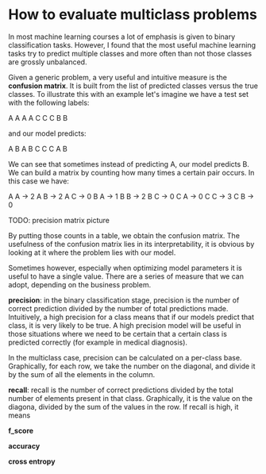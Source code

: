 # How to evaluate multiclass problems

In most machine learning courses a lot of emphasis is given to binary classification tasks. However, I found that the most useful machine learning tasks try to predict multiple classes and more often than not those classes are grossly unbalanced.

Given a generic problem, a very useful and intuitive measure is the **confusion matrix**. It is built from the list of predicted classes versus the true classes. To illustrate this with an example let's imagine we have a test set with the following labels:

A A A A C C C B B

and our model predicts:

A B A B C C C A B

We can see that sometimes instead of predicting A, our model predicts B. We can build a matrix by counting how many times a certain pair occurs. In this case we have:

A A -> 2
A B -> 2
A C -> 0
B A -> 1
B B -> 2
B C -> 0
C A -> 0
C C -> 3
C B -> 0

TODO: precision matrix picture

By putting those counts in a table, we obtain the confusion matrix. The usefulness of the confusion matrix lies in its interpretability, it is obvious by looking at it where the problem lies with our model.

Sometimes however, especially when optimizing model parameters it is useful to have a single value. There are a series of measure that we can adopt, depending on the business problem.

**precision**: in the binary classification stage, precision is the number of correct prediction divided by the number of total predictions made. Intuitively, a high precision for a class means that if our models predict that class, it is very likely to be true. A high precision model will be useful in those situations where we need to be certain that a certain class is predicted correctly (for example in medical diagnosis).

In the multiclass case, precision can be calculated on a per-class base. Graphically, for each row, we take the number on the diagonal, and divide it by the sum of all the elements in the column.

**recall**: recall is the number of correct predictions divided by the total number of elements present in that class. Graphically, it is the value on the diagona, divided by the sum of the values in the row. If recall is high, it means 



**f_score**

**accuracy**

**cross entropy**

